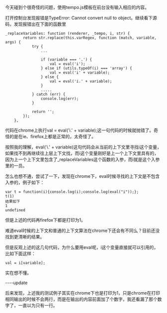 今天碰到个很奇怪的问题，使用tempo.js模板在前台没有输入相应的内容。

打开控制台发现报错是TypeError: Cannot convert null to object。继续看下源码，发现报错出在下面的函数里

	_replaceVariables: function (renderer, _tempo, i, str) {
            return str.replace(this.varRegex, function (match, variable, args) {
                try {
                    ...

                    if (variable === '.') {
                        val = eval('i');
                    } else if (utils.typeOf(i) === 'array') {
                        val = eval('i' + variable);
                    } else {
                        val = eval('i.' + variable);
                    }
            		.....
                } catch (err) {
                	console.log(err);
                }

                return '';
            });
        },

代码在chrome上执行val = eval('i.' + variable);这一句代码的时候就抛错了。奇怪的是在ie、firefox上都是正常的，太奇怪了。

按照我的理解，eval('i.' + variable)这句代码会从当前的上下文里寻找i这个变量，如果找不到再继续往上层上下文找，而i这个变量刚好是上一个上下文里具有的，因为上一个上下文里包含了_replaceVariables这个函数的入参，而i就是这个入参里的一员。

怎么也想不通，尝试了一下，发现在chrome下，eval时候寻找的上下文是不包含入参的，例子如下：

	var t = function(i){console.log(i);console.log(eval("i"));}; 
	t(1)
	结果如下
	1
	undefined

但是上述的代码再firefox下都是打印为1。

难道eval时候的上下文和普通的上下文算法在chrome下还会有不同么？目前还没找到更清晰的结果。

但是反观上述的这几句代码，为什么要用eval呢，i这个变量直接就可以引用的，比如下面这样：

	val = i[variable];

实在想不懂。

----update

后来发现，上述我的测试例子其实在chrome下也是打印为1，只是chrome在打印相同输出的时候不会两行，而是在输出的内容前面加了个数字，我还看漏了那个数字了，一直以为只有一行。